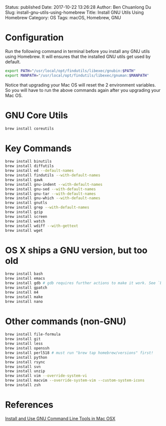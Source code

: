 Status: published
Date: 2017-10-22 13:26:28
Author: Ben Chuanlong Du
Slug: install-gnu-utils-using-homebrew
Title: Install GNU Utils Using Homebrew
Category: OS
Tags: macOS, Homebrew, GNU


# Configuration

Run the following command in terminal before you install any GNU utils using Homebrew.
It will ensures that the installed GNU utils get used by default.

```bash
export PATH="/usr/local/opt/findutils/libexec/gnubin:$PATH"
export MANPATH="/usr/local/opt/findutils/libexec/gnuman:$MANPATH"
```

Notice that upgrading your Mac OS will reset the 2 environment variables.
So you will have to run the above commands again after you upgrading your Mac OS.

# GNU Core Utils

```bash
brew install coreutils
```

# Key Commands

```bash
brew install binutils
brew install diffutils
brew install ed --default-names
brew install findutils --with-default-names
brew install gawk
brew install gnu-indent --with-default-names
brew install gnu-sed --with-default-names
brew install gnu-tar --with-default-names
brew install gnu-which --with-default-names
brew install gnutls
brew install grep --with-default-names
brew install gzip
brew install screen
brew install watch
brew install wdiff --with-gettext
brew install wget
```

# OS X ships a GNU version, but too old

```bash
brew install bash
brew install emacs
brew install gdb # gdb requires further actions to make it work. See `brew info gdb`.
brew install gpatch
brew install m4
brew install make
brew install nano
```

# Other commands (non-GNU)

```bash
brew install file-formula
brew install git
brew install less
brew install openssh
brew install perl518 # must run "brew tap homebrew/versions" first!
brew install python
brew install rsync
brew install svn
brew install unzip
brew install vim --override-system-vi
brew install macvim --override-system-vim --custom-system-icons
brew install zsh
```

# References

[Install and Use GNU Command Line Tools in Mac OSX](https://www.topbug.net/blog/2013/04/14/install-and-use-gnu-command-line-tools-in-mac-os-x/)
